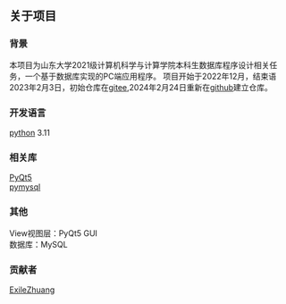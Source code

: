 ## 关于项目
### 背景
本项目为山东大学2021级计算机科学与计算学院本科生数据库程序设计相关任务，一个基于数据库实现的PC端应用程序。
项目开始于2022年12月，结束语2023年2月3日，初始仓库在[gitee](https://gitee.com),2024年2月24日重新在[github](https://github.com)建立仓库。
### 开发语言
[python](https://www.python.org) 3.11
### 相关库
[PyQt5](https://www.riverbankcomputing.com/static/Docs/PyQt5)  
[pymysql](https://github.com/PyMySQL/PyMySQL)
### 其他
View视图层：PyQt5 GUI  
数据库：MySQL  
### 贡献者
[ExileZhuang](https://github.com/ExileZhuang)
